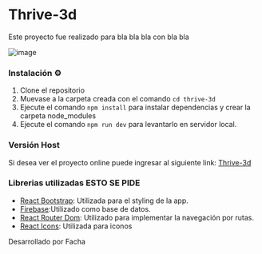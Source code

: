 # Thrive-3d

Este proyecto fue realizado para bla bla bla con bla bla

![image](/public/logo-thrive.png)

### Instalación ⚙️

1. Clone el repositorio
2. Muevase a la carpeta creada con el comando `cd thrive-3d` 
3. Ejecute el comando `npm install` para instalar dependencias y crear la carpeta node_modules
4. Ejecute el comando `npm run dev` para levantarlo en servidor local.

### Versión Host 

Si desea ver el proyecto online puede ingresar al siguiente link: [Thrive-3d](dirección)

### Librerias utilizadas ESTO SE PIDE
- [React Bootstrap](https://react-bootstrap.netlify.app/): Utilizada para el styling de la app.
- [Firebase](http://firebase.google.com/):Utilizado como base de datos.
- [React Router Dom](): Utilizado para implementar la navegación por rutas.
- [React Icons](): Utilizada para iconos

Desarrollado por Facha